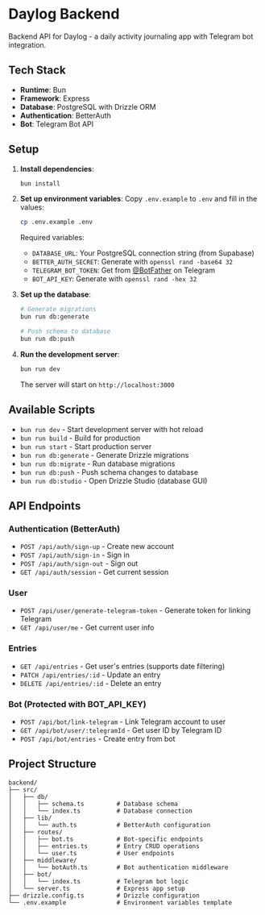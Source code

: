 # Daylog Backend

Backend API for Daylog - a daily activity journaling app with Telegram bot integration.

## Tech Stack

- **Runtime**: Bun
- **Framework**: Express
- **Database**: PostgreSQL with Drizzle ORM
- **Authentication**: BetterAuth
- **Bot**: Telegram Bot API

## Setup

1. **Install dependencies**:
   ```bash
   bun install
   ```

2. **Set up environment variables**:
   Copy `.env.example` to `.env` and fill in the values:
   ```bash
   cp .env.example .env
   ```

   Required variables:
   - `DATABASE_URL`: Your PostgreSQL connection string (from Supabase)
   - `BETTER_AUTH_SECRET`: Generate with `openssl rand -base64 32`
   - `TELEGRAM_BOT_TOKEN`: Get from [@BotFather](https://t.me/botfather) on Telegram
   - `BOT_API_KEY`: Generate with `openssl rand -hex 32`

3. **Set up the database**:
   ```bash
   # Generate migrations
   bun run db:generate

   # Push schema to database
   bun run db:push
   ```

4. **Run the development server**:
   ```bash
   bun run dev
   ```

   The server will start on `http://localhost:3000`

## Available Scripts

- `bun run dev` - Start development server with hot reload
- `bun run build` - Build for production
- `bun run start` - Start production server
- `bun run db:generate` - Generate Drizzle migrations
- `bun run db:migrate` - Run database migrations
- `bun run db:push` - Push schema changes to database
- `bun run db:studio` - Open Drizzle Studio (database GUI)

## API Endpoints

### Authentication (BetterAuth)
- `POST /api/auth/sign-up` - Create new account
- `POST /api/auth/sign-in` - Sign in
- `POST /api/auth/sign-out` - Sign out
- `GET /api/auth/session` - Get current session

### User
- `POST /api/user/generate-telegram-token` - Generate token for linking Telegram
- `GET /api/user/me` - Get current user info

### Entries
- `GET /api/entries` - Get user's entries (supports date filtering)
- `PATCH /api/entries/:id` - Update an entry
- `DELETE /api/entries/:id` - Delete an entry

### Bot (Protected with BOT_API_KEY)
- `POST /api/bot/link-telegram` - Link Telegram account to user
- `GET /api/bot/user/:telegramId` - Get user ID by Telegram ID
- `POST /api/bot/entries` - Create entry from bot

## Project Structure

```
backend/
├── src/
│   ├── db/
│   │   ├── schema.ts         # Database schema
│   │   └── index.ts          # Database connection
│   ├── lib/
│   │   └── auth.ts           # BetterAuth configuration
│   ├── routes/
│   │   ├── bot.ts            # Bot-specific endpoints
│   │   ├── entries.ts        # Entry CRUD operations
│   │   └── user.ts           # User endpoints
│   ├── middleware/
│   │   └── botAuth.ts        # Bot authentication middleware
│   ├── bot/
│   │   └── index.ts          # Telegram bot logic
│   └── server.ts             # Express app setup
├── drizzle.config.ts         # Drizzle configuration
└── .env.example              # Environment variables template
```
